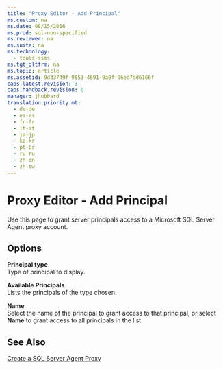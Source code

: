 ```yaml
---
title: "Proxy Editor - Add Principal"
ms.custom: na
ms.date: 08/15/2016
ms.prod: sql-non-specified
ms.reviewer: na
ms.suite: na
ms.technology: 
  - tools-ssms
ms.tgt_pltfrm: na
ms.topic: article
ms.assetid: 9d33749f-9653-4691-9a0f-06ed7dd6166f
caps.latest.revision: 3
caps.handback.revision: 0
manager: jhubbard
translation.priority.mt: 
  - de-de
  - es-es
  - fr-fr
  - it-it
  - ja-jp
  - ko-kr
  - pt-br
  - ru-ru
  - zh-cn
  - zh-tw
---
```

# Proxy Editor - Add Principal
Use this page to grant server principals access to a  Microsoft   SQL Server  Agent proxy account.  
  
## Options  
**Principal type**  
Type of principal to display.  
  
**Available Principals**  
Lists the principals of the type chosen.  
  
**Name**  
Select the name of the principal to grant access to that principal, or select **Name** to grant access to all principals in the list.  
  
## See Also  
[Create a SQL Server Agent Proxy](../content/Create-a-SQL-Server-Agent-Proxy.md)  
  
